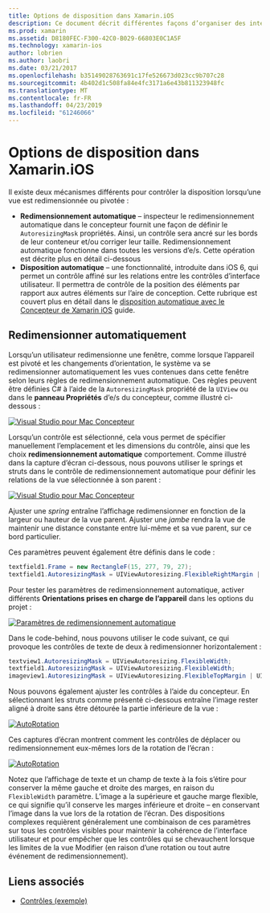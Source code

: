 ```yaml
---
title: Options de disposition dans Xamarin.iOS
description: Ce document décrit différentes façons d’organiser des interfaces dans Xamarin.iOS. Il aborde le redimensionnement automatique et la disposition automatique.
ms.prod: xamarin
ms.assetid: D8180FEC-F300-42C0-B029-66803E0C1A5F
ms.technology: xamarin-ios
author: lobrien
ms.author: laobri
ms.date: 03/21/2017
ms.openlocfilehash: b35149028763691c17fe526673d023cc9b707c28
ms.sourcegitcommit: 4b402d1c508fa84e4fc3171a6e43b811323948fc
ms.translationtype: MT
ms.contentlocale: fr-FR
ms.lasthandoff: 04/23/2019
ms.locfileid: "61246066"
---
```

# <a name="layout-options-in-xamarinios"></a>Options de disposition dans Xamarin.iOS

Il existe deux mécanismes différents pour contrôler la disposition lorsqu’une vue est redimensionnée ou pivotée :

-  **Redimensionnement automatique** – inspecteur le redimensionnement automatique dans le concepteur fournit une façon de définir le `AutoresizingMask` propriétés. Ainsi, un contrôle sera ancré sur les bords de leur conteneur et/ou corriger leur taille. Redimensionnement automatique fonctionne dans toutes les versions d’e/s. Cette opération est décrite plus en détail ci-dessous
-  **Disposition automatique** – une fonctionnalité, introduite dans iOS 6, qui permet un contrôle affiné sur les relations entre les contrôles d’interface utilisateur. Il permettra de contrôle de la position des éléments par rapport aux autres éléments sur l’aire de conception. Cette rubrique est couvert plus en détail dans le [disposition automatique avec le Concepteur de Xamarin iOS](~/ios/user-interface/designer/designer-auto-layout.md) guide.

## <a name="autosizing"></a>Redimensionner automatiquement

Lorsqu’un utilisateur redimensionne une fenêtre, comme lorsque l’appareil est pivoté et les changements d’orientation, le système va se redimensionner automatiquement les vues contenues dans cette fenêtre selon leurs règles de redimensionnement automatique. Ces règles peuvent être définies C# à l’aide de la `AutoresizingMask` propriété de la `UIView` ou dans le **panneau Propriétés** d’e/s du concepteur, comme illustré ci-dessous :

 [![](layout-options-images/image41.png "Visual Studio pour Mac Concepteur")](layout-options-images/image41.png#lightbox)

Lorsqu’un contrôle est sélectionné, cela vous permet de spécifier manuellement l’emplacement et les dimensions du contrôle, ainsi que les choix **redimensionnement automatique** comportement. Comme illustré dans la capture d’écran ci-dessous, nous pouvons utiliser le springs et struts dans le contrôle de redimensionnement automatique pour définir les relations de la vue sélectionnée à son parent :

 [![](layout-options-images/image42.png "Visual Studio pour Mac Concepteur")](layout-options-images/image42.png#lightbox)

Ajuster une *spring* entraîne l’affichage redimensionner en fonction de la largeur ou hauteur de la vue parent. Ajuster une *jambe* rendra la vue de maintenir une distance constante entre lui-même et sa vue parent, sur ce bord particulier.

Ces paramètres peuvent également être définis dans le code :

```csharp
textfield1.Frame = new RectangleF(15, 277, 79, 27);
textfield1.AutoresizingMask = UIViewAutoresizing.FlexibleRightMargin | UIViewAutoresizing.FlexibleBottomMargin;
```


Pour tester les paramètres de redimensionnement automatique, activer différents **Orientations prises en charge de l’appareil** dans les options du projet :

 [![](layout-options-images/image43a.png "Paramètres de redimensionnement automatique")](layout-options-images/image43a.png#lightbox)

Dans le code-behind, nous pouvons utiliser le code suivant, ce qui provoque les contrôles de texte de deux à redimensionner horizontalement :

```csharp
textview1.AutoresizingMask = UIViewAutoresizing.FlexibleWidth;
textfield1.AutoresizingMask = UIViewAutoresizing.FlexibleWidth;
imageview1.AutoresizingMask = UIViewAutoresizing.FlexibleTopMargin | UIViewAutoresizing.FlexibleLeftMargin;
```


Nous pouvons également ajuster les contrôles à l’aide du concepteur. En sélectionnant les struts comme présenté ci-dessous entraîne l’image rester aligné à droite sans être détourée la partie inférieure de la vue :

 [![](layout-options-images/autoresize.png "AutoRotation")](layout-options-images/autoresize.png#lightbox)

Ces captures d’écran montrent comment les contrôles de déplacer ou redimensionnement eux-mêmes lors de la rotation de l’écran :

 [![](layout-options-images/image44a.png "AutoRotation")](layout-options-images/image44a.png#lightbox)

Notez que l’affichage de texte et un champ de texte à la fois s’étire pour conserver la même gauche et droite des marges, en raison du `FlexibleWidth` paramètre. L’image a la supérieure et gauche marge flexible, ce qui signifie qu’il conserve les marges inférieure et droite – en conservant l’image dans la vue lors de la rotation de l’écran. Des dispositions complexes requièrent généralement une combinaison de ces paramètres sur tous les contrôles visibles pour maintenir la cohérence de l’interface utilisateur et pour empêcher que les contrôles qui se chevauchent lorsque les limites de la vue Modifier (en raison d’une rotation ou tout autre événement de redimensionnement).





## <a name="related-links"></a>Liens associés

- [Contrôles (exemple)](https://developer.xamarin.com/samples/Controls/)
